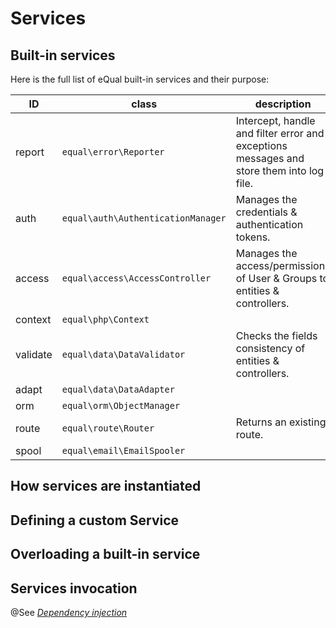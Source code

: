 # Services



## Built-in services


Here is the full list of eQual built-in services and their purpose:



|ID|class|description|
|--|--|--|
|report|`equal\error\Reporter`|Intercept, handle and filter error and exceptions messages and store them into log file. |
|auth|`equal\auth\AuthenticationManager`| Manages the credentials & authentication tokens. |
|access|`equal\access\AccessController`| Manages the access/permissions of User & Groups to entities & controllers. |
|context|`equal\php\Context`| |
|validate|`equal\data\DataValidator`| Checks the fields consistency of entities & controllers. |
|adapt|`equal\data\DataAdapter`| |
|orm|`equal\orm\ObjectManager`| |
|route|`equal\route\Router`| Returns an existing route. |
|spool|`equal\email\EmailSpooler`| |



## How services are instantiated



## Defining a custom Service



## Overloading a built-in service



## Services invocation

@See [*Dependency injection*](dependency-injection.md)






​       

